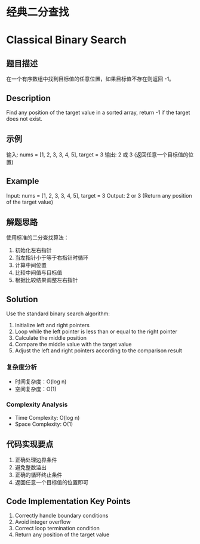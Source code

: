 # 经典二分查找
# Classical Binary Search

## 题目描述
在一个有序数组中找到目标值的任意位置，如果目标值不存在则返回 -1。

## Description
Find any position of the target value in a sorted array, return -1 if the target does not exist.

## 示例
输入: nums = [1, 2, 3, 3, 4, 5], target = 3
输出: 2 或 3 (返回任意一个目标值的位置)

## Example
Input: nums = [1, 2, 3, 3, 4, 5], target = 3
Output: 2 or 3 (Return any position of the target value)

## 解题思路
使用标准的二分查找算法：
1. 初始化左右指针
2. 当左指针小于等于右指针时循环
3. 计算中间位置
4. 比较中间值与目标值
5. 根据比较结果调整左右指针

## Solution
Use the standard binary search algorithm:
1. Initialize left and right pointers
2. Loop while the left pointer is less than or equal to the right pointer
3. Calculate the middle position
4. Compare the middle value with the target value
5. Adjust the left and right pointers according to the comparison result

### 复杂度分析
- 时间复杂度：O(log n)
- 空间复杂度：O(1)

### Complexity Analysis
- Time Complexity: O(log n)
- Space Complexity: O(1)

## 代码实现要点
1. 正确处理边界条件
2. 避免整数溢出
3. 正确的循环终止条件
4. 返回任意一个目标值的位置即可

## Code Implementation Key Points
1. Correctly handle boundary conditions
2. Avoid integer overflow
3. Correct loop termination condition
4. Return any position of the target value
